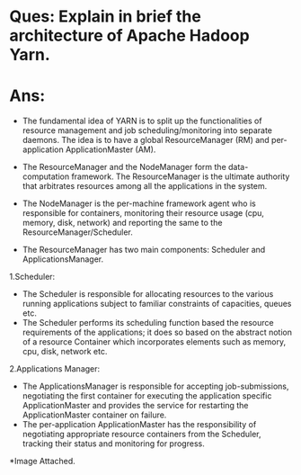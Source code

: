 # Ques: Explain in brief the architecture of Apache Hadoop Yarn.

# Ans:
- The fundamental idea of YARN is to split up the functionalities of resource management and job scheduling/monitoring into separate daemons. The idea is to have a global ResourceManager (RM) and per-application ApplicationMaster (AM).
- The ResourceManager and the NodeManager form the data-computation framework. The ResourceManager is the ultimate authority that arbitrates resources among all the applications in the system.
- The NodeManager is the per-machine framework agent who is responsible for containers, monitoring their resource usage (cpu, memory, disk, network) and reporting the same to the ResourceManager/Scheduler.

- The ResourceManager has two main components: Scheduler and ApplicationsManager.

1.Scheduler:
- The Scheduler is responsible for allocating resources to the various running applications subject to familiar constraints of capacities, queues etc.
- The Scheduler performs its scheduling function based the resource requirements of the applications; it does so based on the abstract notion of a resource Container which incorporates elements such as memory, cpu, disk, network etc.

2.Applications Manager:
- The ApplicationsManager is responsible for accepting job-submissions, negotiating the first container for executing the application specific ApplicationMaster and provides the service for restarting the ApplicationMaster container on failure. 
- The per-application ApplicationMaster has the responsibility of negotiating appropriate resource containers from the Scheduler, tracking their status and monitoring for progress.

*Image Attached.
